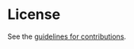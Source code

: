 # License

See the
[guidelines for contributions](https://github.com/FCBGP/BGPsec-Transition/blob/main/CONTRIBUTING.md).
